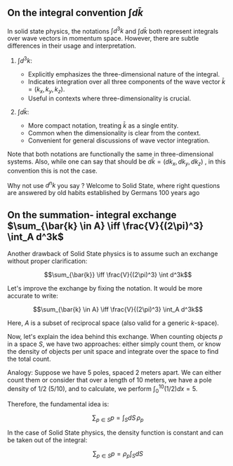 ## On the integral convention $\int d \bar{k}$

In solid state physics, the notations $\int d^3k$ and $\int d\bar{k}$ both represent integrals over wave vectors in momentum space. However, there are subtle differences in their usage and interpretation.

1. $\int d^3k$:
   - Explicitly emphasizes the three-dimensional nature of the integral.
   - Indicates integration over all three components of the wave vector $\bar{k} = (k_x, k_y, k_z)$.
   - Useful in contexts where three-dimensionality is crucial.

2. $\int d\bar{k}$:
   - More compact notation, treating $\bar{k}$ as a single entity.
   - Common when the dimensionality is clear from the context.
   - Convenient for general discussions of wave vector integration.

Note that both notations are functionally the same in three-dimensional systems.
Also, while one can say that should be $d\bar{k}=(dk_x,dk_y,dk_z)$ , in this convention this is not the case.

Why not use $d^nk$ you say ? Welcome to Solid State, where right questions are answered by old habits established by Germans 100 years ago
## On the summation- integral exchange $\sum_{\bar{k} \in A} \iff \frac{V}{(2\pi)^3} \int_A d^3k$

Another drawback of Solid State physics is to assume such an exchange without proper clarification:

$$\sum_{\bar{k}} \iff \frac{V}{(2\pi)^3} \int d^3k$$

Let's improve the exchange by fixing the notation. It would be more accurate to write:

$$\sum_{\bar{k} \in A} \iff \frac{V}{(2\pi)^3} \int_A d^3k$$

Here, $A$ is a subset of reciprocal space (also valid for a generic $k$-space).

Now, let's explain the idea behind this exchange. When counting objects $p$ in a space $S$, we have two approaches: either simply count them, or know the density of objects per unit space and integrate over the space to find the total count.

Analogy: Suppose we have 5 poles, spaced 2 meters apart. We can either count them or consider that over a length of 10 meters, we have a pole density of 1/2 (5/10), and to calculate, we perform $\int_0^{10} (1/2) dx = 5$.

Therefore, the fundamental idea is:

$$\sum_{p \in S} p = \int_S dS \, \rho_p$$

In the case of Solid State physics, the density function is constant and can be taken out of the integral:

$$\sum_{p \in S} p = \rho_p \int_S dS$$